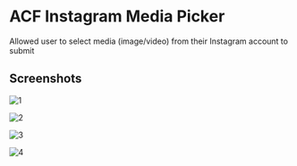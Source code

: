 # ACF Instagram Media Picker
Allowed user to select media (image/video) from their Instagram account to submit

## Screenshots

![1](https://nabeel.molham.me/blog/wp-content/uploads/2017/06/acf-imp-table.png "1")

![2](https://nabeel.molham.me/blog/wp-content/uploads/2017/06/acf-imp-field-settings.png "2")

![3](https://nabeel.molham.me/blog/wp-content/uploads/2017/06/acf-imp-field-render1.png "3")

![4](https://nabeel.molham.me/blog/wp-content/uploads/2017/06/acf-imp-field-render2.png "4")
